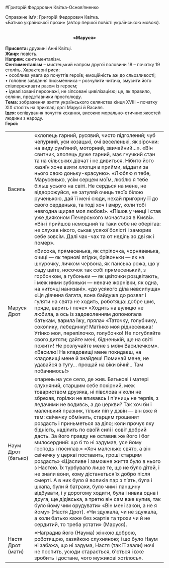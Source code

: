 #Григорій Федорович Квітка-Основ’яненко

Справжнє ім’я: Григорій Федорович Квітка.<br/>
«Батько української прози» (автор першої повісті українською мовою).<br/><br>
  <center><b>«Маруся»</b></center><br>
  <strong>Присвята: </strong>дружині Анні Квітці.<br/>
  <strong>Жанр: </strong>повість.<br/>
  <strong>Напрям: </strong>сентименталізм.<br/>
  <strong>Сентименталізм</strong> – мистецький напрям другої половини 18 – початку 19 століть. Характерні риси:<br/>
  • особлива увага до почуттів героїв; емоційність аж до сльозливості;<br/>
  • головне завдання письменника – розчулити читача, змусити його співпереживати разом із героєм;<br/>
  • ідеалізовані персонажі, не зіпсовані цивілізацією; це, як правило, селяни, представники простолюду.<br/>
  <strong>Тема: </strong>зображення життя українського селянства кінця XVIII – початку ХІХ століть на прикладі долі Марусі й Василя.<br/>
  <strong>Ідея: </strong>оспівування почуття кохання, високих морально-етичних якостей людини з народу. <br/>
  <strong>Герої: </strong>
  <table>
  <tr><td>Василь</td><td>«хлопець гарний, русявий, чисто підголений; чуб чепурний, уси козацькі, очі веселенькі, як зірочки: на виду рум’яний, моторний, звичайний…». 
«Він свитник, хлопець дуже гарний, має гнучкий стан та на сільських дівчат і не дивиться. Нібито його хазяїн хоче взяти хлопця в прийми, віддати за нього свою доньку-красуню». 
«Люблю я тебе, Марусенько, усім серцем моїм, люблю я тебе більш усього на світі. Не сердься на мене, не відворожуйся, не затуляй очиць твоїх білою рученькою, дай її мені сюди, нехай пригорну її до свого серденька, та тоді хоч і вмру, коли тобі невгодна щирая моя любов!».
«Пішов у ченці і став уже дияконом Печерського монастиря в Києві».
«Він і прийшов немощний та таки себе не оберігав: не слухав нікого, ськав усякої болісті і заморив себе зовсім. Далі чах-чах та от неділь зо дві як і помер».
</td></tr>
  <tr><td>Маруся Дрот</td><td>«Висока, прямесенька, як стрілочка, чорнявенька, очиці — як тернові ягідки, брівоньки — як на шнурочку, личком червона, як панська рожа, що у саду цвіте, носочок так собі прямесенький, з горбочком, а губоньки — як цвіточки розцвітають, і меж ними зубоньки — неначе жорнівки, як одна, на ниточці нанизані». 
«до усякого діла невсипуща» 
«Ця дівчина багата, вона байдужа до розваг і гуляти на свята не ходить, роботяща: добре шиє, пряде, варить і пече» 
«Ходить на вулицю не любила, а ось із задоволенням допомогала батькам, варила їжу, пряла»
 «Таточку, голубчику, соколику, лебединку! Матінко моя ріднесенька! Утінко моя, перепілочко, голубочко! Не погубляйте свого дитяти; дайте мені, бідненькій, ще на світі пожити! Не розлучайте мене з моїм Василечком». «Василю! На кладовищі мене покидаєш, на кладовищі мене й знайдеш! Поминай мене, не удавайся в тугу… прощай на віки вічні!.. Там побачимось!»
</td></tr>
  <tr><td>Наум Дрот (батько)</td><td>«парень на усе село, де жив. Батьковi i матерi слухняний, старшим себе покiрний, меж товариством друзяка, нi пiвслова нiколи не збрехав, горiлки не впивавсь i п'яниць не терпiв, з ледачими не водивсь, а до церкви? Так хоч би i маленький празник, тiльки пiп у дзвiн — вiн вже й там: свiчечку обмiнить, старцям грошенят роздасть i приньметься за дiло; коли прочує яку бiднiсть, надiлить по своїй силi i совiт добрий дасть. За його правду не оставив же його i бог милосердний: що б то нi задумав, усе йому господь i посилав.»
«Хоч маленьке свято, а він свічечку у церкві поставить, гроші старцям роздасть» 
«Щасливе і заможне життя було в нього з Настею. Їх турбувало лише те, що не було дітей, і не знали вони, кому дістанеться їх добро після смерті. А в них було й воликів пар з п’ять, була і шкапа, були й батраки, було чим і панщину відбувати, і у дорогому ходити, була і нивка одна і друга, ще дідівська, а третю він сам вже купив, так було йому чим орудувати» 
 «Він мені закон, а не я йому» (Настя Дрот). 
«Чи здужала, чи не здужала, а коли батько каже без жартів та трохи чи й не сердитий, то треба устати» (Маруся). 
</td></tr>
  <tr><td>Настя Дрот (мати)</td><td>«Наградив його (Наума) жiнкою доброю, роботящою, хазяйкою слухняною; i що було Наум нi забажа, що нi задума, Настя (так її звали) ночi не поспить, усюди старається, б'ється i вже зробить i достане, чого мужиковi хотiлось». </td></tr>
  </table>
